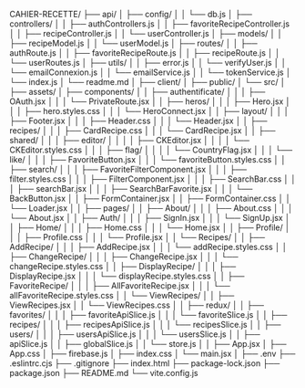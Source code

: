 CAHIER-RECETTE/
├── api/
│   ├── config/
│   │   └── db.js
│   ├── controllers/
│   │   ├── authControllers.js
│   │   ├── favoriteRecipeController.js
│   │   ├── recipeController.js
│   │   └── userController.js
│   ├── models/
│   │   ├── recipeModel.js
│   │   └── userModel.js
│   ├── routes/
│   │   ├── authRoute.js
│   │   ├── favoriteRecipeRoute.js
│   │   ├── recipeRoute.js
│   │   └── userRoutes.js
│   ├── utils/
│   │   ├── error.js
│   │   └── verifyUser.js
│   │   └── emailConnexion.js
│   │   └── emailService.js
│   │   └── tokenService.js
│   └── index.js
│   └── readme.md
│
├── client/
│   ├── public/
│   └── src/
│       ├── assets/
│       ├── components/
│       │   ├── authentificate/
│       │   │   ├── OAuth.jsx
│       │   │   └── PrivateRoute.jsx
│       │   ├── heros/
│       │   │   ├── Hero.jsx
│       │   │   ├── hero.styles.css
│       │   │   └── HeroConnect.jsx
│       │   ├── layout/
│       │   │   ├── Footer.jsx
│       │   │   ├── Header.css
│       │   │   └── Header.jsx
│       │   ├── recipes/
│       │   │   ├── CardRecipe.css
│       │   │   └── CardRecipe.jsx
│       │   ├── shared/
│       │   │   ├── editor/
│       │   │   │   ├── CKEditor.jsx
│       │   │   │   └── CKEditor.styles.css
│       │   │   ├── flag/
│       │   │   │   └── CountryFlag.jsx
│       │   │   └── like/
│       │   │       ├── FavoriteButton.jsx
│       │   │       └── favoriteButton.styles.css
│       │   ├── search/
│       │   │   ├── FavoriteFilterComponent.jsx
│       │   │   ├── filter.styles.css
│       │   │   ├── FilterComponent.jsx
│       │   │   ├── SearchBar.css
│       │   │   ├── searchBar.jsx
│       │   │   ├── SearchBarFavorite.jsx
│       │   │   └── BackButton.jsx
│       │   ├── FormContainer.jsx
│       │   ├── FormContainer.css
│       │   └── Loader.jsx
│
│       ├── pages/
│       │   ├── About/
│       │   │   ├── About.css
│       │   │   └── About.jsx
│       │   ├── Auth/
│       │   │   ├── SignIn.jsx
│       │   │   └── SignUp.jsx
│       │   ├── Home/
│       │   │   ├── Home.css
│       │   │   └── Home.jsx
│       │   ├── Profile/
│       │   │   ├── Profile.css
│       │   │   └── Profile.jsx
│       │   └── Recipes/
│       │       ├── AddRecipe/
│       │       │   ├── AddRecipe.jsx
│       │       │   └── addRecipe.styles.css
│       │       ├── ChangeRecipe/
│       │       │   ├── ChangeRecipe.jsx
│       │       │   └── changeRecipe.styles.css
│       │       ├── DisplayRecipe/
│       │       │   ├── DisplayRecipe.jsx
│       │       │   └── displayRecipe.styles.css
│       │       ├── FavoriteRecipe/
│       │       │   ├── AllFavoriteRecipe.jsx
│       │       │   └── allFavoriteRecipe.styles.css
│       │       └── ViewRecipes/
│       │           ├── ViewRecipes.jsx
│       │           └── ViewRecipes.css
│
│       ├── redux/
│       │   ├── favorites/
│       │   │   ├── favoriteApiSlice.js
│       │   │   └── favoriteSlice.js
│       │   ├── recipes/
│       │   │   ├── recipesApiSlice.js
│       │   │   └── recipesSlice.js
│       │   ├── users/
│       │   │   ├── usersApiSlice.js
│       │   │   └── usersSlice.js
│       │   ├── apiSlice.js
│       │   ├── globalSlice.js
│       │   └── store.js
│
│       ├── App.jsx
│       ├── App.css
│       ├── firebase.js
│       ├── index.css
│       └── main.jsx
│
├── .env
├── .eslintrc.cjs
├── .gitignore
├── index.html
├── package-lock.json
├── package.json
├── README.md
└── vite.config.js
